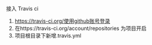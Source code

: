 接入 Travis ci
1. https://travis-ci.org/使用github账号登录
2. 在https://travis-ci.org/account/repositories 为项目开启
3. 项目根目录下新增.travis.yml
